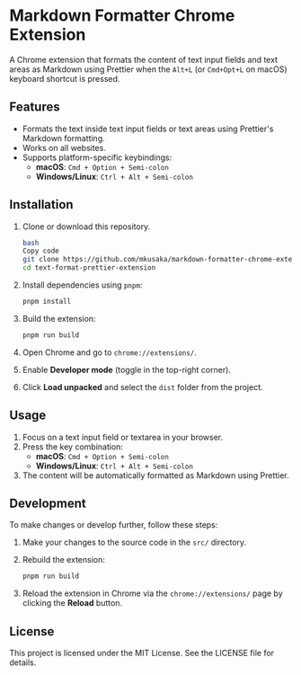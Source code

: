 # Markdown Formatter Chrome Extension

A Chrome extension that formats the content of text input fields and text areas as Markdown using Prettier when the `Alt+L` (or `Cmd+Opt+L` on macOS) keyboard shortcut is pressed.

## Features

- Formats the text inside text input fields or text areas using Prettier's Markdown formatting.
- Works on all websites.
- Supports platform-specific keybindings:
    - **macOS**: `Cmd + Option + Semi-colon`
    - **Windows/Linux**: `Ctrl + Alt + Semi-colon`

## Installation

1. Clone or download this repository.

    ```bash
    bash
    Copy code
    git clone https://github.com/mkusaka/markdown-formatter-chrome-extension.git
    cd text-format-prettier-extension
    
    ```

2. Install dependencies using `pnpm`:

    ```bash
    pnpm install
    
    ```

3. Build the extension:

    ```bash
    pnpm run build
    
    ```

4. Open Chrome and go to `chrome://extensions/`.
5. Enable **Developer mode** (toggle in the top-right corner).
6. Click **Load unpacked** and select the `dist` folder from the project.

## Usage

1. Focus on a text input field or textarea in your browser.
2. Press the key combination:
    - **macOS**: `Cmd + Option + Semi-colon`
    - **Windows/Linux**: `Ctrl + Alt + Semi-colon`
3. The content will be automatically formatted as Markdown using Prettier.

## Development

To make changes or develop further, follow these steps:

1. Make your changes to the source code in the `src/` directory.
2. Rebuild the extension:

    ```bash
    pnpm run build
    
    ```

3. Reload the extension in Chrome via the `chrome://extensions/` page by clicking the **Reload** button.

## License

This project is licensed under the MIT License. See the LICENSE file for details.
